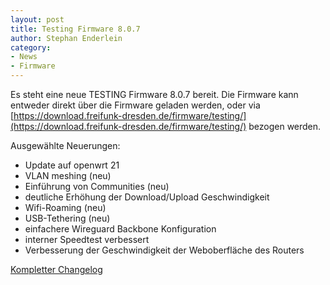 ```yaml
---
layout: post
title: Testing Firmware 8.0.7
author: Stephan Enderlein
category:
- News
- Firmware
---
```


Es steht eine neue TESTING Firmware 8.0.7 bereit. 
Die Firmware kann entweder direkt über die Firmware geladen werden, oder via 
[https://download.freifunk-dresden.de/firmware/testing/](https://download.freifunk-dresden.de/firmware/testing/)
bezogen werden.

Ausgewählte Neuerungen:
- Update auf openwrt 21
- VLAN meshing (neu)
- Einführung von Communities (neu)
- deutliche Erhöhung der Download/Upload Geschwindigkeit
- Wifi-Roaming (neu)
- USB-Tethering (neu)
- einfachere Wireguard Backbone Konfiguration
- interner Speedtest verbessert
- Verbesserung der Geschwindigkeit der Weboberfläche des Routers

[Kompletter Changelog](https://download.freifunk-dresden.de/firmware/testing/changelog.txt)
